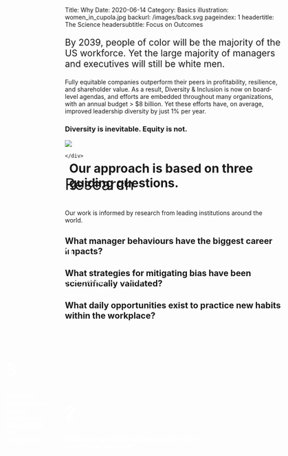 Title: Why
Date: 2020-06-14
Category: Basics
illustration: women_in_cupola.jpg
backurl: /images/back.svg
pageindex: 1
headertitle: The Science
headersubtitle: Focus on Outcomes

<div class="row mt-4 mb-5 align-items-end">
    <div class="offset-lg-4 col-lg-8"><p class="main-title" style="font-size: 1.5em;">By 2039, people of color will be the majority of the US workforce. Yet the large majority of managers and executives will still be white men. </p>
    <p>Fully equitable companies outperform their peers in profitability, resilience, and shareholder value. As a result, Diversity & Inclusion is now on board-level agendas, and efforts are embedded throughout many organizations, with an annual budget > $8 billion. Yet these efforts have, on average, improved leadership diversity by just 1% per year.</p>
    <h3>Diversity is inevitable. Equity is not.</h3></div>
</div>

<div class="row mt-5">
    <div class="col-10 offset-1 align-content-end text-right" style="position: relative;">
        <div class="col-4" style="position: absolute; left: 10px; top: 10px;">
            <h1 class="main-title">Our approach is based on three guiding questions.</h1>
        </div>
        <div style="position: relative; color: white; font-weight: 700;">
            <img src="/images/eqresearch-venndiagram_900w.webp"/>
            <div class="col-3 text-center" style="position: absolute; top: 180px; right: 320px;">
                <h1 style="font-size: 3em;">1</h1>
                <p>What manager behaviours have the biggest career impacts?</p>
            </div>
            <div class="col-3 text-center" style="position: absolute; top: 550px; right: 190px;">
                <h1 style="font-size: 3em;">2</h1>
                <p>What strategies for mitigating bias have been scientifically validated?</p>
            </div>
            <div class="col-3 text-center" style="position: absolute; top: 450px; right: 550px;">
                <h1 style="font-size: 3em;">3</h1>
                <p>What daily opportunities exist to practice new habits within the workplace?</p>
            </div>
        </div>

    </div>
</div>

<div class="row mt-5">
    <div class="col-12"><p class="main-title" style="font-size: 2.6em;">Research</p>
    <p>Our work is informed by research from leading institutions around the world.</p>
    </div>
</div>

<a name="impacts"> </a>
<div class="row mt-5">
    <div class="col-12">
        <h3 style="font-size: 1.4em; font-weight: 700;" class="blue-line">What manager behaviours have the biggest career impacts?</h3>
    </div>
</div>
<div class="row">
    <div class="col-11">
<script src="https://bibbase.org/show?bib=https%3A%2F%2Fapi.zotero.org%2Fgroups%2F2415300%2Fcollections%2F8B2BEAMV%2Fitems%3Fkey%3DeUrIaE5Bzzamvr6hMyJvkrC3%26format%3Dbibtex%26limit%3D100&jsonp=1&theme=simple"></script>
    </div>
</div>


<a name="strategies"> </a>
<div class="row mt-5">
    <div class="col-12">
    <h3  style="font-size: 1.4em; font-weight: 700;" class="blue-line">What strategies for mitigating bias have been scientifically validated?</h3>
    </div>
</div>
<div class="row">
    <div class="col-11">
<script src="https://bibbase.org/show?bib=https%3A%2F%2Fapi.zotero.org%2Fgroups%2F2415300%2Fcollections%2FUZM22EUR%2Fitems%3Fkey%3DeUrIaE5Bzzamvr6hMyJvkrC3%26format%3Dbibtex%26limit%3D100&jsonp=1&theme=simple"></script>
    </div>
</div>

<a name="moments"> </a>
<div class="row mt-5">
    <div class="col-12">
    <h3  style="font-size: 1.4em; font-weight: 700;" class="blue-line">What daily opportunities exist to practice new habits within the workplace?</h3>
    </div>
</div>
<div class="row mb-5">
    <div class="col-11">
<script src="https://bibbase.org/show?bib=https%3A%2F%2Fapi.zotero.org%2Fgroups%2F2415300%2Fcollections%2FHDKHF5AU%2Fitems%3Fkey%3DeUrIaE5Bzzamvr6hMyJvkrC3%26format%3Dbibtex%26limit%3D100&jsonp=1&theme=simple"></script>
    </div>
</div>
